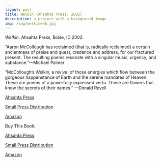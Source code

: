 ```yaml
---
layout: post
title: Welkin (Ahsahta Press, 2002)
description: a project with a background image
img: /img/welkinweb.jpg
---
```



<img class="simple_img" src="{{ site.baseurl }}/img/welkinweb.jpg" alt="" title="welkin cover image"/>
<div class="col three caption">
	<em>Welkin</em>. Ahsahta Press, Boise, ID 2002. 
</div>


“Aaron McCollough has reclaimed (that is, radically reclaimed) a certain ancientness of praise and quest, credence and address, for our fractured present. The resulting poems resonate with a singular music, urgency, and substance.”—Michael Palmer

“McCollough’s Welkin, a revival of those energies which flow between the gorgeous happenstance of Earth and the serene mandates of Heaven. These are poems of a powerfully expressed vertu. These are flowers that know the secrets of their names.” —Donald Revell


[Ahsahta Press](https://ahsahtapress.org/product/aaron-mccollough-welkin/)

[Small Press Distribution](http://www.spdbooks.org/Products/0916272729/welkin.aspx)

[Amazon](https://www.amazon.com/Welkin-Poems-Sawtooth-Poetry-Prize/dp/0916272729/ref=cm_lmf_tit_5_rdsssl0/102-2626103-5907352)

Buy This Book:

[Ahsahta Press](http://ahsahtapress.boisestate.edu/books/mccollough1.htm)

[Small Press Distribution](http://www.spdbooks.org/Details.asp?BookID=0916272729)

[Amazon](http://www.amazon.com/Welkin-Poems-Sawtooth-Poetry-Prize/dp/0916272729/ref=cm_lmf_tit_5_rdsssl0/102-2626103-5907352)




